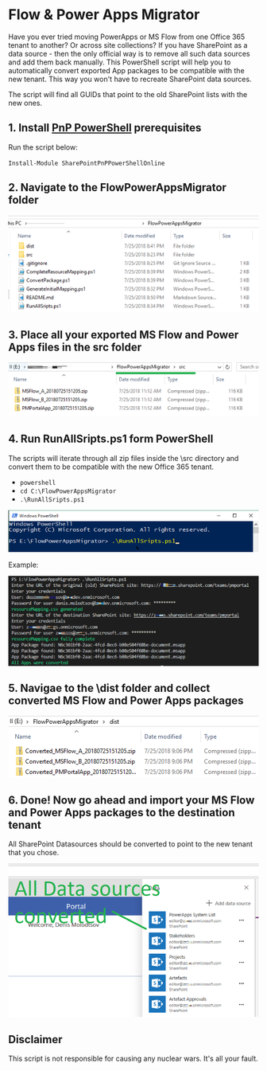 # Flow & Power Apps Migrator

Have you ever tried moving PowerApps or MS Flow from one Office 365 tenant to another? Or across site collections? If you have SharePoint as a data source - then the only official way is to remove all such data sources and add them back manually. This PowerShell script will help you to automatically convert exported App packages to be compatible with the new tenant. This way you won't have to recreate SharePoint data sources.

The script will find all GUIDs that point to the old SharePoint lists with the new ones.


## 1. Install [PnP PowerShell](https://github.com/SharePoint/PnP-PowerShell) prerequisites
Run the script below:

`Install-Module SharePointPnPPowerShellOnline` 

## 2. Navigate to the FlowPowerAppsMigrator folder

![](images/2018-07-25-20-53-52.png)


## 3. Place all your exported MS Flow and Power Apps files in the src folder
![](images/2018-07-25-20-57-29.png)

## 4. Run RunAllSripts.ps1 form PowerShell
The scripts will iterate through all zip files inside the \src directory and convert them to be compatible with the new Office 365 tenant.
- `powershell`
- `cd C:\FlowPowerAppsMigrator`
- `.\RunAllSripts.ps1`

![](images/2018-07-25-21-00-48.png)


Example:

![](images/2018-07-25-21-08-30.png)

## 5. Navigae to the \dist folder and collect converted MS Flow and Power Apps packages

![](images/2018-07-25-21-11-04.png)

## 6. Done! Now go ahead and import your MS Flow and Power Apps packages to the destination tenant
All SharePoint Datasources should be converted to point to the new tenant that you chose. 

![](images/2018-07-25-21-14-55.png)


## Disclaimer

This script is not responsible for causing any nuclear wars. It's all your fault.
